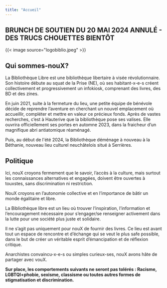 ```yaml
---
title: "Accueil"
---
```

## BRUNCH DE SOUTIEN DU 20 MAI 2024 ANNULÉ - DES TRUCS CHOUETTES BIENTÔT

{{< image source="logobiblio.jpeg" >}}

## Qui sommes-nouX?

La Bibliothèque Libre est une bibliothèque libertaire à visée révolutionnaire.
Son histoire débute au squat de la Prise (NE), où ses habitant-x-e-s créent collectivement et progressivement un infokiosk, comprenant des livres, des BD et des zines.

En juin 2021, suite à la fermeture du lieu, une petite équipe de bénévole décide de reprendre l’aventure en cherchant un nouvel emplacement où accueillir, compléter et mettre en valeur ce précieux fonds. Après de vastes recherches, c’est à Hauterive que la bibliothèque pose ses valises. Elle ouvrira officiellement ses portes en automne 2023, dans la fraicheur d’un magnifique abri antiatomique réaménagé.

Puis, au début de l'été 2024, la Bibliothèque déménage à nouveau à la Béthanie, nouveau lieu culturel neuchâtelois situé à Serrières.

## Politique 

Ici, nouX croyons fermement que le savoir, l’accès à la culture, mais surtout les connaissances alternatives et engagées, doivent être ouvertes à touxstes, sans discrimination ni restriction.

NouX croyons en l’autonomie collective et en l’importance de bâtir un monde égalitaire et libre. 

La Bibliothèque libre est un lieu où trouver l’inspiration, l’information et l’encouragement nécessaire pour s’engager/se renseigner activement dans la lutte pour une société plus juste et solidaire.

Il ne s’agit pas uniquement pour nouX de fournir des livres. Ce lieu est avant tout un espace de rencontre et d’échange qui se veut le plus safe possible, dans le but de créer un véritable esprit d’émancipation et de réflexion critique.

Anarchistes convaincu-x-e-s ou simples curieux-ses, nouX avons hâte de partager avec vouX.

**Sur place, les comportements suivants ne seront pas tolérés :
Racisme, LGBTQI+phobie, sexisme, classisme ou toutes autres formes de stigmatisation et discrimination.**
